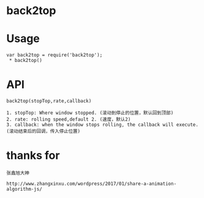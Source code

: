 # back2top

# Usage

```
var back2top = require('back2top');
 * back2top()
```

# API

	back2top(stopTop,rate,callback)

	1. stopTop: Where window stopped. (滚动到停止的位置，默认回到顶部)
    2. rate: rolling speed,default 2. (速度，默认2)
    3. callback: when the window stops rolling, the callback will execute. (滚动结束后的回调，传入停止位置)

# thanks for 
	
	张鑫旭大神

	http://www.zhangxinxu.com/wordpress/2017/01/share-a-animation-algorithm-js/